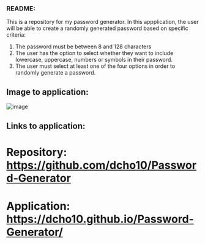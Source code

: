### README:
This is a repository for my password generator. In this appplication, the user will be able to create a randomly generated password based on specific criteria:

  1. The password must be between 8 and 128 characters
  2. The user has the option to select whether they want to include lowercase, uppercase, numbers or symbols in their password.
  3. The user must select at least one of the four options in order to randomly generate a password.

## Image to application: 

![image](https://github.com/dcho10/Password-Generator/assets/153252185/3459ed61-d61b-4ab6-a641-006d3fa18393)

## Links to application:

# Repository: https://github.com/dcho10/Password-Generator
# Application: https://dcho10.github.io/Password-Generator/
